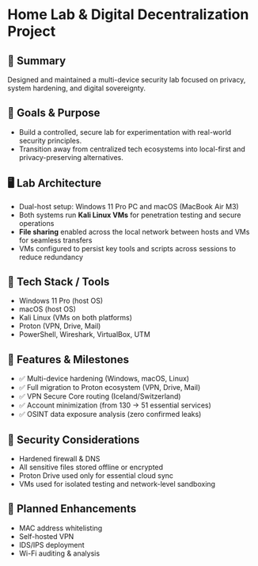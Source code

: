 # Home Lab & Digital Decentralization Project

## 📌 Summary
Designed and maintained a multi-device security lab focused on privacy, system hardening, and digital sovereignty.

## 🎯 Goals & Purpose
- Build a controlled, secure lab for experimentation with real-world security principles.
- Transition away from centralized tech ecosystems into local-first and privacy-preserving alternatives.

## 🖥️ Lab Architecture
- Dual-host setup: Windows 11 Pro PC and macOS (MacBook Air M3)
- Both systems run **Kali Linux VMs** for penetration testing and secure operations
- **File sharing** enabled across the local network between hosts and VMs for seamless transfers
- VMs configured to persist key tools and scripts across sessions to reduce redundancy

## 🧰 Tech Stack / Tools
- Windows 11 Pro (host OS)
- macOS (host OS)
- Kali Linux (VMs on both platforms)
- Proton (VPN, Drive, Mail)
- PowerShell, Wireshark, VirtualBox, UTM

## 🔧 Features & Milestones
- ✅ Multi-device hardening (Windows, macOS, Linux)
- ✅ Full migration to Proton ecosystem (VPN, Drive, Mail)
- ✅ VPN Secure Core routing (Iceland/Switzerland)
- ✅ Account minimization (from 130 → 51 essential services)
- ✅ OSINT data exposure analysis (zero confirmed leaks)

## 🔐 Security Considerations
- Hardened firewall & DNS
- All sensitive files stored offline or encrypted
- Proton Drive used only for essential cloud sync
- VMs used for isolated testing and network-level sandboxing

## 🚧 Planned Enhancements
- MAC address whitelisting
- Self-hosted VPN
- IDS/IPS deployment
- Wi-Fi auditing & analysis
